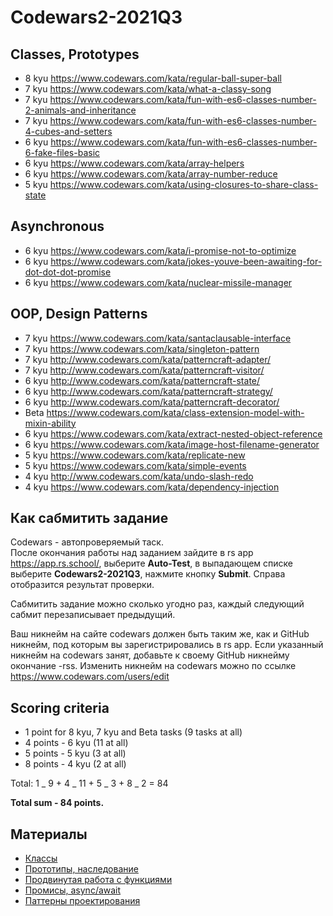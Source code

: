 # Codewars2-2021Q3

## Classes, Prototypes

- 8 kyu https://www.codewars.com/kata/regular-ball-super-ball
- 7 kyu https://www.codewars.com/kata/what-a-classy-song
- 7 kyu https://www.codewars.com/kata/fun-with-es6-classes-number-2-animals-and-inheritance
- 7 kyu https://www.codewars.com/kata/fun-with-es6-classes-number-4-cubes-and-setters
- 6 kyu https://www.codewars.com/kata/fun-with-es6-classes-number-6-fake-files-basic
- 6 kyu https://www.codewars.com/kata/array-helpers
- 6 kyu https://www.codewars.com/kata/array-number-reduce
- 5 kyu https://www.codewars.com/kata/using-closures-to-share-class-state

## Asynchronous

- 6 kyu https://www.codewars.com/kata/i-promise-not-to-optimize
- 6 kyu https://www.codewars.com/kata/jokes-youve-been-awaiting-for-dot-dot-dot-promise
- 6 kyu https://www.codewars.com/kata/nuclear-missile-manager

## OOP, Design Patterns

- 7 kyu https://www.codewars.com/kata/santaclausable-interface
- 7 kyu https://www.codewars.com/kata/singleton-pattern
- 7 kyu http://www.codewars.com/kata/patterncraft-adapter/
- 7 kyu http://www.codewars.com/kata/patterncraft-visitor/
- 6 kyu http://www.codewars.com/kata/patterncraft-state/
- 6 kyu http://www.codewars.com/kata/patterncraft-strategy/
- 6 kyu http://www.codewars.com/kata/patterncraft-decorator/
- Beta https://www.codewars.com/kata/class-extension-model-with-mixin-ability
- 6 kyu https://www.codewars.com/kata/extract-nested-object-reference
- 6 kyu https://www.codewars.com/kata/image-host-filename-generator
- 5 kyu https://www.codewars.com/kata/replicate-new
- 5 kyu https://www.codewars.com/kata/simple-events
- 4 kyu http://www.codewars.com/kata/undo-slash-redo
- 4 kyu https://www.codewars.com/kata/dependency-injection

## Как сабмитить задание

Codewars - автопроверяемый таск.  
После окончания работы над заданием зайдите в rs app https://app.rs.school/, выберите **Auto-Test**, в выпадающем списке выберите **Codewars2-2021Q3**, нажмите кнопку **Submit**. Справа отобразится результат проверки.

Сабмитить задание можно сколько угодно раз, каждый следующий сабмит перезаписывает предыдущий.

Ваш никнейм на сайте codewars должен быть таким же, как и GitHub никнейм, под которым вы зарегистрировались в rs app. Если указанный никнейм на codewars занят, добавьте к своему GitHub никнейму окончание -rss. Изменить никнейм на codewars можно по ссылке https://www.codewars.com/users/edit

## Scoring criteria

- 1 point for 8 kyu, 7 kyu and Beta tasks (9 tasks at all)
- 4 points - 6 kyu (11 at all)
- 5 points - 5 kyu (3 at all)
- 8 points - 4 kyu (2 at all)

Total: 1 _ 9 + 4 _ 11 + 5 _ 3 + 8 _ 2 = 84

**Total sum - 84 points.**

## Материалы

- [Классы](https://learn.javascript.ru/classes)
- [Прототипы, наследование](https://learn.javascript.ru/prototypes)
- [Продвинутая работа с функциями](https://learn.javascript.ru/advanced-functions)
- [Промисы, async/await](https://learn.javascript.ru/async)
- [Паттерны проектирования](https://refactoring.guru/ru/design-patterns)
